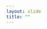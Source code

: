```yaml
---
layout: slide
title: ""
---
```


<section data-background-image="assets/images/Slide31.png" data-background-size="70%" data-background-position="center"></section>

